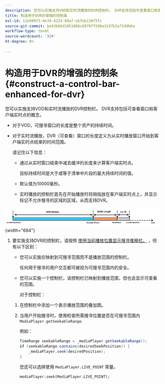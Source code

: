 ```yaml
---
description: 您可以实施支持VOD和实时流播放的DVR控制栏。 DVR支持包括可查看窗口和客户端实时点的概念。
title: 构造用于DVR的增强的控制条
exl-id: 12e989f3-0e39-4224-89a7-ebfeb130f5fc
source-git-commit: be43bbbd1051886c8979ff590a3197b2a7249b6a
workflow-type: tm+mt
source-wordcount: '324'
ht-degree: 0%

---
```


# 构造用于DVR的增强的控制条 {#construct-a-control-bar-enhanced-for-dvr}

您可以实施支持VOD和实时流播放的DVR控制栏。 DVR支持包括可查看窗口和客户端实时点的概念。

* 对于VOD，可搜寻窗口的长度是整个资产的持续时间。
* 对于实时流播放，DVR（可查看）窗口的长度定义为从实时播放窗口开始到客户端实时点结束的时间范围。

   请记住以下信息：

   * 通过从实时窗口结束中减去缓冲的长度来计算客户端实时点。

      目标持续时间是大于或等于清单中片段的最大持续时间的值。
   * 默认值为10000毫秒。
   * 实时播放的控制栏首先在开始播放时将拇指放在客户端实时点上，并显示标记不允许搜寻的区域的区域，从而支持DVR。

<!--<a id="fig_37A39A28BA714BA5A2C461357ED5BD41"></a>-->

![](assets/dvr-window.PNG){width="684"}

1. 要实施支持DVR的控制栏，请按照 [使用当前播放位置显示搜寻推移栏。](../../../tvsdk-3x-android-prog/android-3x-content-playback-options-android2/ui-configure/android-3x-ui-seek-scrub-bar-display.md) ，但有以下区别：

   * 您可以实施仅映射到可搜寻范围而不是播放范围的控制栏。

      任何用于搜寻的用户交互都可被视为可搜寻范围内的安全。
   * 您可以实施一个控制栏，该控制栏已映射到播放范围，但也会显示可查看的范围。

      对于控制栏：
   1. 在控制栏中添加一个表示播放范围的叠加图。
   1. 当用户开始搜寻时，使用检查所需搜寻位置是否在可搜寻范围内 `MediaPlayer.getSeekableRange`.

      例如：

      ```java
      TimeRange seekableRange = _mediaPlayer.getSeekableRange(); 
      if (seekableRange.contains(desiredSeekPosition)) { 
          _mediaPlayer.seek(desiredPosition); 
      }
      ```

      您还可以选择使用 `MediaPlayer.LIVE_POINT` 常量。

      ```
      mediaPlayer.seek(MediaPlayer.LIVE_POINT);
      ```
